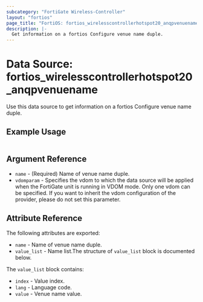 ```yaml
---
subcategory: "FortiGate Wireless-Controller"
layout: "fortios"
page_title: "FortiOS: fortios_wirelesscontrollerhotspot20_anqpvenuename"
description: |-
  Get information on a fortios Configure venue name duple.
---
```


# Data Source: fortios_wirelesscontrollerhotspot20_anqpvenuename
Use this data source to get information on a fortios Configure venue name duple.


## Example Usage

```hcl

```

## Argument Reference

* `name` - (Required) Name of venue name duple.
* `vdomparam` - Specifies the vdom to which the data source will be applied when the FortiGate unit is running in VDOM mode. Only one vdom can be specified. If you want to inherit the vdom configuration of the provider, please do not set this parameter.

## Attribute Reference

The following attributes are exported:

* `name` - Name of venue name duple.
* `value_list` - Name list.The structure of `value_list` block is documented below.

The `value_list` block contains:

* `index` - Value index.
* `lang` - Language code.
* `value` - Venue name value.
